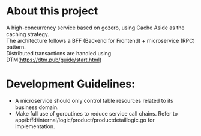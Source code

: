 # About this project
A high-concurrency service based on gozero, using Cache Aside as the caching strategy. \
The architecture follows a BFF (Backend for Frontend) + microservice (RPC) pattern. \
Distributed transactions are handled using DTM(https://dtm.pub/guide/start.html)

# Development Guidelines:
- A microservice should only control table resources related to its business domain.
- Make full use of goroutines to reduce service call chains. Refer to app/bffd/internal/logic/product/productdetaillogic.go for implementation.
